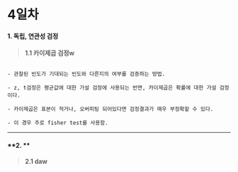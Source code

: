 # 4일차 


#### **1. 독립, 연관성 검정**

> **1.1 카이제곱 검정w**

```

- 관찰된 빈도가 기대되는 빈도와 다른지의 여부를 검증하는 방법.

- z, t검정은 평균값에 대한 가설 검정에 사용되는 반면, 카이제곱은 확률에 대한 가설 검정이다.

- 카이제곱은 표본이 적거나, 오버피팅 되어있다면 검정결과가 매우 부정확할 수 있다.

- 이 경우 주로 fisher test를 사용함.

```

-----------------------


#### **2. **

> **2.1 daw**
